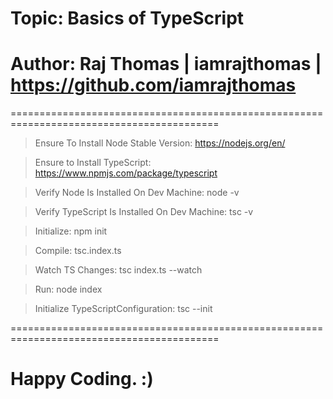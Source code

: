 # Topic: Basics of TypeScript
# Author: Raj Thomas | iamrajthomas | https://github.com/iamrajthomas
==========================================================================================

> Ensure To Install Node Stable Version: https://nodejs.org/en/

> Ensure to Install TypeScript: https://www.npmjs.com/package/typescript

> Verify Node Is Installed On Dev Machine: node -v

> Verify TypeScript Is Installed On Dev Machine: tsc -v

> Initialize: npm init

> Compile: tsc.index.ts

> Watch TS Changes: tsc index.ts --watch 

> Run: node index 

> Initialize TypeScriptConfiguration: tsc --init

==========================================================================================

# Happy Coding. :) 
